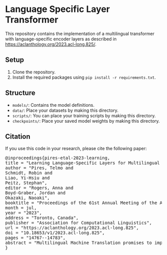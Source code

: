 # Language Specific Layer Transformer

This repository contains the implementation of a multilingual transformer with language-specific encoder layers as described in https://aclanthology.org/2023.acl-long.825/.

## Setup

1. Clone the repository.
2. Install the required packages using `pip install -r requirements.txt`.

## Structure

- `models/`: Contains the model definitions.
- `data/`: Place your datasets by making this directory.
- `scripts/`: You can place your training scripts by making this directory.
- `checkpoints/`: Place your saved model weights by making this directory.

## Citation

If you use this code in your research, please cite the following paper:
<pre>
@inproceedings{pires-etal-2023-learning,
title = "Learning Language-Specific Layers for Multilingual Machine Translation",
author = "Pires, Telmo and
Schmidt, Robin and
Liao, Yi-Hsiu and
Peitz, Stephan",
editor = "Rogers, Anna and
Boyd-Graber, Jordan and
Okazaki, Naoaki",
booktitle = "Proceedings of the 61st Annual Meeting of the Association for Computational Linguistics (Volume 1: Long Papers)",
month = jul,
year = "2023",
address = "Toronto, Canada",
publisher = "Association for Computational Linguistics",
url = "https://aclanthology.org/2023.acl-long.825",
doi = "10.18653/v1/2023.acl-long.825",
pages = "14767--14783",
abstract = "Multilingual Machine Translation promises to improve translation quality between non-English languages. This is advantageous for several reasons, namely lower latency (no need to translate twice), and reduced error cascades (e.g., avoiding losing gender and formality information when translating through English). On the downside, adding more languages reduces model capacity per language, which is usually countered by increasing the overall model size, making training harder and inference slower. In this work, we introduce Language-Specific Transformer Layers (LSLs), which allow us to increase model capacity, while keeping the amount of computation and the number of parameters used in the forward pass constant. The key idea is to have some layers of the encoder be source or target language-specific, while keeping the remaining layers shared. We study the best way to place these layers using a neural architecture search inspired approach, and achieve an improvement of 1.3 chrF (1.5 spBLEU) points over not using LSLs on a separate decoder architecture, and 1.9 chrF (2.2 spBLEU) on a shared decoder one.",
}
</pre>
